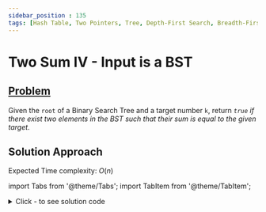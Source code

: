 ```yaml
---
sidebar_position : 135
tags: [Hash Table, Two Pointers, Tree, Depth-First Search, Breadth-First Search, Binary Search Tree, Binary Tree]
---
```


# Two Sum IV - Input is a BST

## [Problem](https://leetcode.com/problems/two-sum-iv-input-is-a-bst/)

<p>Given the <code>root</code> of a Binary Search Tree and a target number <code>k</code>, return <em><code>true</code> if there exist two elements in the BST such that their sum is equal to the given target</em>.</p>

## Solution Approach

Expected Time complexity: $O(n)$

import Tabs from '@theme/Tabs';
import TabItem from '@theme/TabItem';

<details><summary>Click - to see solution code</summary>

<Tabs>
<TabItem value="cpp" label="C++">

```cpp
class Solution {
   public:
    set<int> s;
    bool findTarget(TreeNode* root, int k) {
        if (root == nullptr) return false;
        int f = k - root->val;
        if (s.find(f) != s.end()) {
            return true;
        } else {
            s.insert(root->val);
            s.insert(f);
        }
        bool l = findTarget(root->left, k);
        bool r = findTarget(root->right, k);
        if (l || r) return true;
        return false;
    }
};

```
</TabItem>
</Tabs>

</details>
